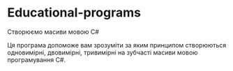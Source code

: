 # Educational-programs
Створюємо масиви мовою C#

Ця програма допоможе вам зрозуміти за яким принципом створюються одновимірні, двовимірні, тривимірні на зубчасті масиви мовою програмування C#. 
